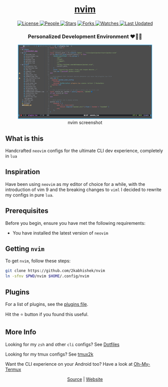 <div align = "center">

<h1><a href="https://2kabhishek.github.io/nvim">nvim</a></h1>

<a href="https://github.com/2KAbhishek/nvim/blob/main/LICENSE">
<img alt="License" src="https://img.shields.io/github/license/2kabhishek/nvim?style=flat&color=eee&label="> </a>

<a href="https://github.com/2KAbhishek/nvim/graphs/contributors">
<img alt="People" src="https://img.shields.io/github/contributors/2kabhishek/nvim?style=flat&color=ffaaf2&label=People"> </a>

<a href="https://github.com/2KAbhishek/nvim/stargazers">
<img alt="Stars" src="https://img.shields.io/github/stars/2kabhishek/nvim?style=flat&color=98c379&label=Stars"></a>

<a href="https://github.com/2KAbhishek/nvim/network/members">
<img alt="Forks" src="https://img.shields.io/github/forks/2kabhishek/nvim?style=flat&color=66a8e0&label=Forks"> </a>

<a href="https://github.com/2KAbhishek/nvim/watchers">
<img alt="Watches" src="https://img.shields.io/github/watchers/2kabhishek/nvim?style=flat&color=f5d08b&label=Watches"> </a>

<a href="https://github.com/2KAbhishek/nvim/pulse">
<img alt="Last Updated" src="https://img.shields.io/github/last-commit/2kabhishek/nvim?style=flat&color=e06c75&label="> </a>

<h3>Personalized Development Environment ❤️👨‍💻</h3>

<figure>
  <img src= "images/screenshot.png" alt="nvim Demo">
  <br/>
  <figcaption>nvim screenshot</figcaption>
</figure>

</div>

## What is this

Handcrafted `neovim` configs for the ultimate CLI dev experience, completely in `lua`

## Inspiration

Have been using `neovim` as my editor of choice for a while, with the introduction of vim 9 and the breaking changes to `viml` I decided to rewrite my configs in pure `lua`.

## Prerequisites

Before you begin, ensure you have met the following requirements:

- You have installed the latest version of `neovim`

## Getting `nvim`

To get `nvim`, follow these steps:

```bash
git clone https://github.com/2kabhishek/nvim
ln -sfnv $PWD/nvim $HOME/.config/nvim
```

## Plugins

For a list of plugins, see the [plugins file](./lua/plugin-list.lua).

Hit the ⭐ button if you found this useful.

## More Info

Looking for my `zsh` and other `cli` configs? See [Dotfiles](https://github.com/2kabhishek/Dotfiles)

Looking for my tmux configs? See [tmux2k](https://github.com/2kabhishek/tmux2k)

Want the CLI experience on your Android too? Have a look at [Oh-My-Termux](https://github.com/2kabhishek/Oh-My-Termux)

<div align="center">

<a href="https://github.com/2KAbhishek/nvim">Source</a> | <a href="https://2kabhishek.github.io/nvim">Website</a>

</div>
